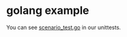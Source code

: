 # golang example

You can see [scenario_test.go](../../cmd/sibyl/subs/server/cmd_server_scenario_test.go) in our unittests.